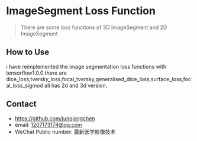 # ImageSegment Loss Function
> There are some loss functions of 3D ImageSegment and 2D ImageSegment

## How to Use
i have reimplemented the image segmentation loss functions with tensorflow1.0.0.there are dice_loss,tversky_loss,focal_tversky,generalised_dice_loss,surface_loss,focal_loss_sigmod all has 2d and 3d version.

## Contact
* https://github.com/junqiangchen
* email: 1207173174@qq.com
* WeChat Public number: 最新医学影像技术
